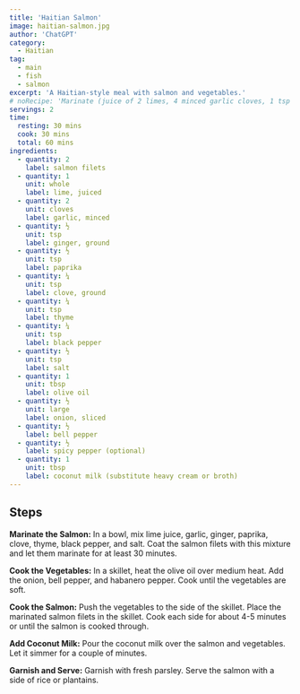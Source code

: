 ```yaml
---
title: 'Haitian Salmon'
image: haitian-salmon.jpg
author: 'ChatGPT'
category:
  - Haitian
tag:
  - main
  - fish
  - salmon
excerpt: 'A Haitian-style meal with salmon and vegetables.'
# noRecipe: 'Marinate (juice of 2 limes, 4 minced garlic cloves, 1 tsp ground ginger, 1 tsp paprika, ½ tsp ground clove, ½ tsp thyme, ½ tsp black pepper, 1 tsp salt) salmon for 30+ minutes. Cook oil, onion, bell pepper, hot pepper in skillet till soft. Push to side, then add salmon. Cook each side ~4-5 min. Pour ¼ cup coconut milk or broth over fish and veggies. Simmer for a couple minutes. Garnish with parsley, serve with rice or plantains. '
servings: 2
time:
  resting: 30 mins
  cook: 30 mins
  total: 60 mins
ingredients:
  - quantity: 2
    label: salmon filets
  - quantity: 1
    unit: whole
    label: lime, juiced
  - quantity: 2
    unit: cloves
    label: garlic, minced
  - quantity: ½
    unit: tsp
    label: ginger, ground
  - quantity: ½
    unit: tsp
    label: paprika
  - quantity: ¼
    unit: tsp
    label: clove, ground
  - quantity: ¼
    unit: tsp
    label: thyme
  - quantity: ¼
    unit: tsp
    label: black pepper
  - quantity: ½
    unit: tsp
    label: salt
  - quantity: 1
    unit: tbsp
    label: olive oil
  - quantity: ½
    unit: large
    label: onion, sliced
  - quantity: ½
    label: bell pepper
  - quantity: ½
    label: spicy pepper (optional)
  - quantity: 1
    unit: tbsp
    label: coconut milk (substitute heavy cream or broth)
---
```


## Steps

**Marinate the Salmon:** In a bowl, mix lime juice, garlic, ginger, paprika, clove, thyme, black pepper, and salt. Coat the salmon filets with this mixture and let them marinate for at least 30 minutes.

**Cook the Vegetables:** In a skillet, heat the olive oil over medium heat. Add the onion, bell pepper, and habanero pepper. Cook until the vegetables are soft.

**Cook the Salmon:** Push the vegetables to the side of the skillet. Place the marinated salmon filets in the skillet. Cook each side for about 4-5 minutes or until the salmon is cooked through.

**Add Coconut Milk:** Pour the coconut milk over the salmon and vegetables. Let it simmer for a couple of minutes.

**Garnish and Serve:** Garnish with fresh parsley. Serve the salmon with a side of rice or plantains.
